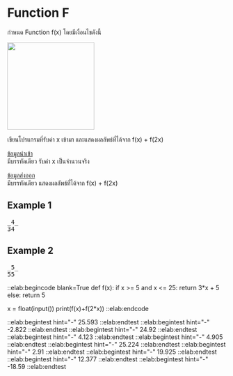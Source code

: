 # Function F

กำหนด Function f(x) โดยมีเงื่อนไขดังนี้

<img src="https://cdn.discordapp.com/attachments/897797648130654258/1002786255404290149/image.png" width="200px">

เขียนโปรแกรมที่รับค่า x เข้ามา และแสดงผลลัพธ์ที่ได้จาก f(x) + f(2x)

<u>ข้อมูลนำเข้า</u>  
มีบรรทัดเดียว รับค่า x เป็นจำนวนจริง

<u>ข้อมูลส่งออก</u>  
มีบรรทัดเดียว แสดงผลลัพธ์ที่ได้จาก f(x) + f(2x)

## Example 1
<pre class="output">
_4_
34
</pre>

## Example 2
<pre class="output">
_5_
55
</pre>

::elab:begincode blank=True
def f(x):
    if x >= 5 and x <= 25:
        return 3*x + 5
    else:
        return 5

x = float(input())
print(f(x)+f(2*x))
::elab:endcode

::elab:begintest hint="-"
25.593
::elab:endtest
::elab:begintest hint="-"
-2.822
::elab:endtest
::elab:begintest hint="-"
24.92
::elab:endtest
::elab:begintest hint="-"
4.123
::elab:endtest
::elab:begintest hint="-"
4.905
::elab:endtest
::elab:begintest hint="-"
25.224
::elab:endtest
::elab:begintest hint="-"
2.91
::elab:endtest
::elab:begintest hint="-"
19.925
::elab:endtest
::elab:begintest hint="-"
12.377
::elab:endtest
::elab:begintest hint="-"
-18.59
::elab:endtest